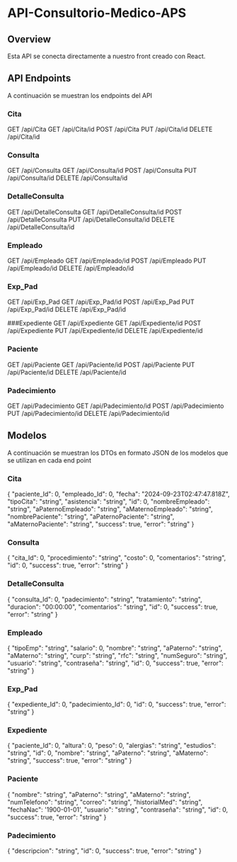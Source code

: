 # API-Consultorio-Medico-APS

## Overview
Esta API se conecta directamente a nuestro front creado con React.

## API Endpoints
A continuación se muestran los endpoints del API

### Cita
  GET /api/Cita
  GET /api/Cita/id
  POST /api/Cita
  PUT /api/Cita/id
  DELETE /api/Cita/id

### Consulta
  GET /api/Consulta
  GET /api/Consulta/id
  POST /api/Consulta
  PUT /api/Consulta/id
  DELETE /api/Consulta/id

### DetalleConsulta
  GET /api/DetalleConsulta
  GET /api/DetalleConsulta/id
  POST /api/DetalleConsulta
  PUT /api/DetalleConsulta/id
  DELETE /api/DetalleConsulta/id
  
### Empleado
  GET /api/Empleado
  GET /api/Empleado/id
  POST /api/Empleado
  PUT /api/Empleado/id
  DELETE /api/Empleado/id

### Exp_Pad
  GET /api/Exp_Pad
  GET /api/Exp_Pad/id
  POST /api/Exp_Pad
  PUT /api/Exp_Pad/id
  DELETE /api/Exp_Pad/id

###Expediente
  GET /api/Expediente
  GET /api/Expediente/id
  POST /api/Expediente
  PUT /api/Expediente/id
  DELETE /api/Expediente/id

### Paciente
  GET /api/Paciente
  GET /api/Paciente/id
  POST /api/Paciente
  PUT /api/Paciente/id
  DELETE /api/Paciente/id

### Padecimiento
  GET /api/Padecimiento
  GET /api/Padecimiento/id
  POST /api/Padecimiento
  PUT /api/Padecimiento/id
  DELETE /api/Padecimiento/id

## Modelos
A continuación se muestran los DTOs en formato JSON de los modelos que se utilizan en cada end point 

### Cita
{
    "paciente_Id": 0,
    "empleado_Id": 0,
    "fecha": "2024-09-23T02:47:47.818Z",
    "tipoCita": "string",
    "asistencia": "string",
    "id": 0,
    "nombreEmpleado": "string",
    "aPaternoEmpleado": "string",
    "aMaternoEmpleado": "string",
    "nombrePaciente": "string",
    "aPaternoPaciente": "string",
    "aMaternoPaciente": "string",
    "success": true,
    "error": "string"
}
  
### Consulta
{
    "cita_Id": 0,
    "procedimiento": "string",
    "costo": 0,
    "comentarios": "string",
    "id": 0,
    "success": true,
    "error": "string"
}

### DetalleConsulta
{
    "consulta_Id": 0,
    "padecimiento": "string",
    "tratamiento": "string",
    "duracion": "00:00:00",
    "comentarios": "string",
    "id": 0,
    "success": true,
    "error": "string"
}
  
### Empleado
{
    "tipoEmp": "string",
    "salario": 0,
    "nombre": "string",
    "aPaterno": "string",
    "aMaterno": "string",
    "curp": "string",
    "rfc": "string",
    "numSeguro": "string",
    "usuario": "string",
    "contraseña": "string",
    "id": 0,
    "success": true,
    "error": "string"
}

### Exp_Pad
{
    "expediente_Id": 0,
    "padecimiento_Id": 0,
    "id": 0,
    "success": true,
    "error": "string"
}

### Expediente
{
    "paciente_Id": 0,
    "altura": 0,
    "peso": 0,
    "alergias": "string",
    "estudios": "string",
    "id": 0,
    "nombre": "string",
    "aPaterno": "string",
    "aMaterno": "string",
    "success": true,
    "error": "string"
}
  
### Paciente
{
    "nombre": "string",
    "aPaterno": "string",
    "aMaterno": "string",
    "numTelefono": "string",
    "correo": "string",
    "historialMed": "string",
    "fechaNac": '1900-01-01',
    "usuario": "string",
    "contraseña": "string",
    "id": 0,
    "success": true,
    "error": "string"
}

### Padecimiento
{
    "descripcion": "string",
    "id": 0,
    "success": true,
    "error": "string"
}
